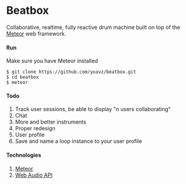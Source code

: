 Beatbox
=======

Collaborative, realtime, fully reactive drum machine built on top of the [Meteor](https://www.meteor.com/) web framework.

#### Run

Make sure you have Meteor installed

    $ git clone https://github.com/yoavz/beatbox.git
    $ cd beatbox
    $ meteor

#### Todo

1. Track user sessions, be able to display "n users collaborating"
2. Chat
3. More and better instruments
4. Proper redesign
5. User profile
6. Save and name a loop instance to your user profile

#### Technologies

1. [Meteor](https://www.meteor.com)
2. [Web Audio API](https://dvcs.w3.org/hg/audio/raw-file/tip/webaudio/specification.html)
